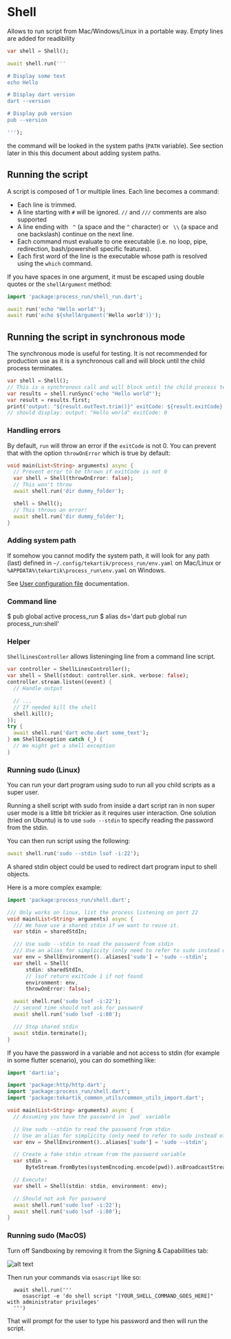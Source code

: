 # Shell

Allows to run script from Mac/Windows/Linux in a portable way. Empty lines are added for readibility

```dart
var shell = Shell();

await shell.run('''

# Display some text
echo Hello

# Display dart version
dart --version

# Display pub version
pub --version

''');
```

the command will be looked in the system paths (`PATH` variable). See section later in this this document about
adding system paths.

## Running the script

A script is composed of 1 or multiple lines. Each line becomes a command:
- Each line is trimmed.
- A line starting with `#` will be ignored. `//` and `///` comments are also supported
- A line ending with ` ^` (a space and the `^` character) or ` \\` (a space and one backslash) continue on the next
    line.
- Each command must evaluate to one executable (i.e. no loop, pipe, redirection, bash/powershell specific features).
- Each first word of the line is the executable whose path is resolved using the `which` command. 

If you have spaces in one argument, it must be escaped using double quotes or the `shellArgument` method:

```dart
import 'package:process_run/shell_run.dart';

await run('echo "Hello world"');
await run('echo ${shellArgument('Hello world')}');
```

## Running the script in synchronous mode

The synchronous mode is useful for testing. It is not recommended for production use as
it is a synchronous call and will block until the child process terminates.

```dart     
var shell = Shell();
// This is a synchronous call and will block until the child process terminates.
var results = shell.runSync('echo "Hello world"');
var result = results.first;
print('output: "${result.outText.trim()}" exitCode: ${result.exitCode}');
// should display: output: "Hello world" exitCode: 0
```

### Handling errors

By default, `run` will throw an error if the `exitCode` is not 0. You can prevent that
with the option `throwOnError` which is true by default:

```dart
void main(List<String> arguments) async {
  // Prevent error to be thrown if exitCode is not 0
  var shell = Shell(throwOnError: false);
  // This won't throw
  await shell.run('dir dummy_folder');

  shell = Shell();
  // This throws an error!
  await shell.run('dir dummy_folder');
}
```

### Adding system path

If somehow you cannot modify the system path, it will look for any path (last) defined in
 `~/.config/tekartik/process_run/env.yaml` on Mac/Linux or `%APPDATA%\tekartik\process_run\env.yaml` on Windows.
 
 See [User configuration file](user_config.md) documentation.
 
### Command line

$ pub global active process_run
$ alias ds='dart pub global run process_run:shell'
 
### Helper

`ShellLinesController` allows listeninging line from a command line script.

```dart
var controller = ShellLinesController();
var shell = Shell(stdout: controller.sink, verbose: false);
controller.stream.listen((event) {
  // Handle output

  // ...
  // If needed kill the shell
  shell.kill();
});
try {
  await shell.run('dart echo.dart some_text');
} on ShellException catch (_) {
  // We might get a shell exception
}
```
### Running sudo (Linux)

You can run your dart program using sudo to run all you child scripts as a super user.

Running a shell script with sudo from inside a dart script ran in non super user mode 
is a little bit trickier as it requires user interaction. One solution (tried on Ubuntu) is to use
`sudo --stdin` to specify reading the password from the stdin.

You can then run script using the following:

```dart
await shell.run('sudo --stdin lsof -i:22');
```

A shared stdin object could be used to redirect dart program input to shell objects.

Here is a more complex example:
```dart
import 'package:process_run/shell.dart';

/// Only works on linux, list the process listening on port 22
void main(List<String> arguments) async {
  /// We have use a shared stdin if we want to reuse it.
  var stdin = sharedStdIn;

  /// Use sudo --stdin to read the password from stdin
  /// Use an alias for simplicity (only need to refer to sudo instead of sudo --stdin
  var env = ShellEnvironment()..aliases['sudo'] = 'sudo --stdin';
  var shell = Shell(
      stdin: sharedStdIn,
      // lsof return exitCode 1 if not found
      environment: env,
      throwOnError: false);

  await shell.run('sudo lsof -i:22');
  // second time should not ask for password
  await shell.run('sudo lsof -i:80');

  /// Stop shared stdin
  await stdin.terminate();
}
```

If you have the password in a variable and not access to stdin (for example in some flutter scenario), you
can do something like:

```dart
import 'dart:io';

import 'package:http/http.dart';
import 'package:process_run/shell.dart';
import 'package:tekartik_common_utils/common_utils_import.dart';

void main(List<String> arguments) async {
  // Assuming you have the password in `pwd` variable

  // Use sudo --stdin to read the password from stdin
  // Use an alias for simplicity (only need to refer to sudo instead of sudo --stdin
  var env = ShellEnvironment()..aliases['sudo'] = 'sudo --stdin';

  // Create a fake stdin stream from the password variable
  var stdin =
      ByteStream.fromBytes(systemEncoding.encode(pwd)).asBroadcastStream();

  // Execute!
  var shell = Shell(stdin: stdin, environment: env);

  // Should not ask for password
  await shell.run('sudo lsof -i:22');
  await shell.run('sudo lsof -i:80');
}
```

### Running sudo (MacOS)

Turn off Sandboxing by removing it from the Signing & Capabilities tab:

![alt text](https://i.stack.imgur.com/iTRFC.png)

Then run your commands via `osascript` like so:

```
  await shell.run('''
     osascript -e 'do shell script "[YOUR_SHELL_COMMAND_GOES_HERE]" with administrator privileges'
  ''')
```

That will prompt for the user to type his password and then will run the script.
